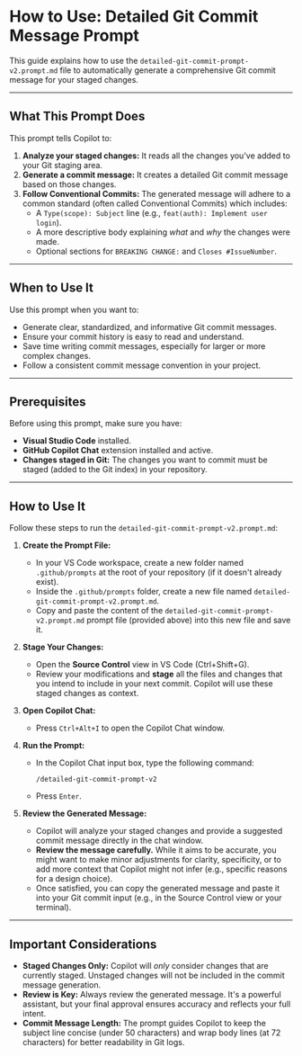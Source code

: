 # How to Use: Detailed Git Commit Message Prompt

This guide explains how to use the `detailed-git-commit-prompt-v2.prompt.md` file to automatically generate a comprehensive Git commit message for your staged changes.

---

## What This Prompt Does

This prompt tells Copilot to:

1.  **Analyze your staged changes:** It reads all the changes you've added to your Git staging area.
2.  **Generate a commit message:** It creates a detailed Git commit message based on those changes.
3.  **Follow Conventional Commits:** The generated message will adhere to a common standard (often called Conventional Commits) which includes:
    * A `Type(scope): Subject` line (e.g., `feat(auth): Implement user login`).
    * A more descriptive body explaining *what* and *why* the changes were made.
    * Optional sections for `BREAKING CHANGE:` and `Closes #IssueNumber`.

---

## When to Use It

Use this prompt when you want to:

* Generate clear, standardized, and informative Git commit messages.
* Ensure your commit history is easy to read and understand.
* Save time writing commit messages, especially for larger or more complex changes.
* Follow a consistent commit message convention in your project.

---

## Prerequisites

Before using this prompt, make sure you have:

* **Visual Studio Code** installed.
* **GitHub Copilot Chat** extension installed and active.
* **Changes staged in Git:** The changes you want to commit must be staged (added to the Git index) in your repository.

---

## How to Use It

Follow these steps to run the `detailed-git-commit-prompt-v2.prompt.md`:

1.  **Create the Prompt File:**
    * In your VS Code workspace, create a new folder named `.github/prompts` at the root of your repository (if it doesn't already exist).
    * Inside the `.github/prompts` folder, create a new file named `detailed-git-commit-prompt-v2.prompt.md`.
    * Copy and paste the content of the `detailed-git-commit-prompt-v2.prompt.md` prompt file (provided above) into this new file and save it.

2.  **Stage Your Changes:**
    * Open the **Source Control** view in VS Code (Ctrl+Shift+G).
    * Review your modifications and **stage** all the files and changes that you intend to include in your next commit. Copilot will use these staged changes as context.

3.  **Open Copilot Chat:**
    * Press `Ctrl+Alt+I` to open the Copilot Chat window.

4.  **Run the Prompt:**
    * In the Copilot Chat input box, type the following command:

        ```
        /detailed-git-commit-prompt-v2
        ```
    * Press `Enter`.

5.  **Review the Generated Message:**
    * Copilot will analyze your staged changes and provide a suggested commit message directly in the chat window.
    * **Review the message carefully.** While it aims to be accurate, you might want to make minor adjustments for clarity, specificity, or to add more context that Copilot might not infer (e.g., specific reasons for a design choice).
    * Once satisfied, you can copy the generated message and paste it into your Git commit input (e.g., in the Source Control view or your terminal).

---

## Important Considerations

* **Staged Changes Only:** Copilot will *only* consider changes that are currently staged. Unstaged changes will not be included in the commit message generation.
* **Review is Key:** Always review the generated message. It's a powerful assistant, but your final approval ensures accuracy and reflects your full intent.
* **Commit Message Length:** The prompt guides Copilot to keep the subject line concise (under 50 characters) and wrap body lines (at 72 characters) for better readability in Git logs.
